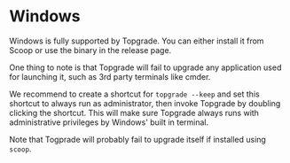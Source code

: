 # Windows

Windows is fully supported by Topgrade. You can either install it from Scoop or use the binary in the release page.

One thing to note is that Topgrade will fail to upgrade any application used for launching it, such as 3rd party terminals like cmder.

We recommend to create a shortcut for `topgrade --keep` and set this shortcut to always run as administrator, then invoke Topgrade by doubling clicking the shortcut. This will make sure Topgrade always runs with administrative privileges by Windows' built in terminal.

Note that Togprade will probably fail to upgrade itself if installed using `scoop`.
